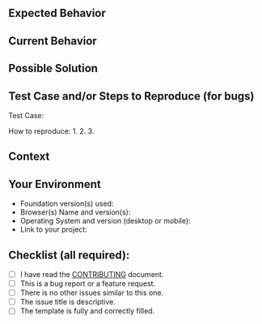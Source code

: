 <!--- --------------------------------------------------------------------- -->
<!---                 Please fill the following template                    -->
<!---                 Your issue may be ignored otherwise                   -->
<!--- --------------------------------------------------------------------- -->
<!---  Only submit here bug or feature requests. For help or questions to   -->
<!---  the community, see the forum: https://foundation.zurb.com/forum      -->

## Expected Behavior
<!--- If describing a bug, tell us what should happen.                      -->
<!--- If suggesting a change/feature, tell us why and how it should work.   -->

## Current Behavior
<!--- If describing a bug, tell us what happens instead.                    -->
<!--- If suggesting a change/feature, explain the difference from           -->
<!--- current behavior.                                                     -->

## Possible Solution
<!--- Not obligatory, but suggest a fix/reason for the bug,                 -->
<!--- or ideas how to implement the addition or change.                     -->

## Test Case and/or Steps to Reproduce (for bugs)
<!--- We highly recommand you to provide a live example of your bug so we   -->
<!--- can reproduce it. You can create a test case with the last Foundation -->
<!--- version by forking https://codepen.io/ncoden/pen/YLzjeq               -->
Test Case: <!-- https://... -->

<!--- If you cannot provide a test case, provide an unambiguous set of      -->
<!--- steps to reproduce, with your code and configuration.                 -->
How to reproduce:
1.
2.
3.

## Context
<!--- How has this issue affected you? What are you trying to accomplish?   -->
<!--- Providing context helps us come up with a solution that is most       -->
<!--- useful in the real world                                              -->

## Your Environment
<!--- Include as many relevant details about the context and environment    -->
<!--- you experienced the bug in. You can also provide logs.                -->
- Foundation version(s) used:
- Browser(s) Name and version(s):
- Operating System and version (desktop or mobile):
- Link to your project:

## Checklist (all required):
<!--- Go over all the following points, and put an `x` in the boxes.        -->
<!--- If you're unsure about any of these, don't hesitate to ask.           -->
- [ ] I have read the [CONTRIBUTING](CONTRIBUTING.md) document.
- [ ] This is a bug report or a feature request.
- [ ] There is no other issues similar to this one.
- [ ] The issue title is descriptive.
- [ ] The template is fully and correctly filled.

<!--- --------------------------------------------------------------------- -->
<!---       For more information, see the CONTRIBUTING.md document          -->
<!---            Thank you for your issue and happy coding ;)               -->
<!--- --------------------------------------------------------------------- -->
